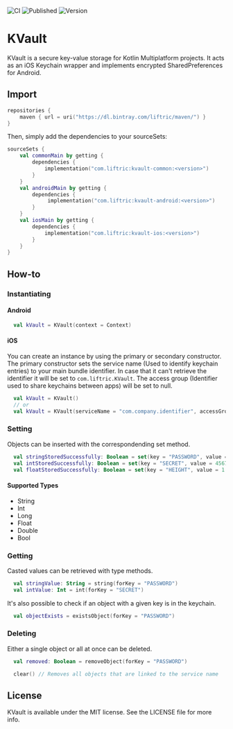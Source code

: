 ![CI](https://github.com/Liftric/kvault/workflows/CI/badge.svg) ![Published](https://github.com/Liftric/kvault/workflows/Publish%20to%20Bintray/badge.svg) ![Version](https://img.shields.io/github/v/release/liftric/kvault?label=version)

# KVault

KVault is a secure key-value storage for Kotlin Multiplatform projects. It acts as an iOS Keychain wrapper and implements encrypted SharedPreferences for Android.

## Import

```kotlin
repositories {
    maven { url = uri("https://dl.bintray.com/liftric/maven/") }
}
```

Then, simply add the dependencies to your sourceSets:

```kotlin
sourceSets {
    val commonMain by getting {
        dependencies {
            implementation("com.liftric:kvault-common:<version>")   
        }
    }
    val androidMain by getting {
        dependencies {
             implementation("com.liftric:kvault-android:<version>")   
        }
    }
    val iosMain by getting {
        dependencies {
            implementation("com.liftric:kvault-ios:<version>")   
        }
    }
}
```

## How-to

### Instantiating

#### Android

```kotlin
  val kVault = KVault(context = Context)
```

#### iOS

You can create an instance by using the primary or secondary constructor. The primary constructor sets the service name (Used to identify keychain entries) to your main bundle identifier. In case that it can't retrieve the identifier it will be set to `com.liftric.KVault`. The access group (Identifier used to share keychains between apps) will be set to null.

```kotlin
  val kVault = KVault()
  // or
  val kVault = KVault(serviceName = "com.company.identifier", accessGroup = null)
```

### Setting

Objects can be inserted with the correspondending set method. 

```kotlin
  val stringStoredSuccessfully: Boolean = set(key = "PASSWORD", value = "546hfbfzzeujfdbfdz")
  val intStoredSuccessfully: Boolean = set(key = "SECRET", value = 45678765)
  val floatStoredSuccessfully: Boolean = set(key = "HEIGHT", value = 1.79)
```

#### Supported Types

- String
- Int
- Long
- Float
- Double
- Bool

### Getting

Casted values can be retrieved with type methods.

```kotlin
  val stringValue: String = string(forKey = "PASSWORD")
  val intValue: Int = int(forKey = "SECRET")
```

It's also possible to check if an object with a given key is in the keychain.

```kotlin
  val objectExists = existsObject(forKey = "PASSWORD")
```

### Deleting

Either a single object or all at once can be deleted.

```kotlin
  val removed: Boolean = removeObject(forKey = "PASSWORD")
```

```kotlin
  clear() // Removes all objects that are linked to the service name
```

## License

KVault is available under the MIT license. See the LICENSE file for more info.
